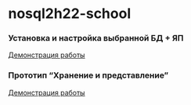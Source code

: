 # nosql2h22-school

### Установка и настройка выбранной БД + ЯП
[Демонстрация работы](https://drive.google.com/file/d/1fyURfBT_gEcTJUgU09e9XRGjG2LSAjG3/view?usp=sharing)

### Прототип “Хранение и представление”
[Демонстрация работы](https://drive.google.com/file/d/1aID7Tn426keUeOXG68FSSRYFE71Z6MqP/view?usp=share_link)
